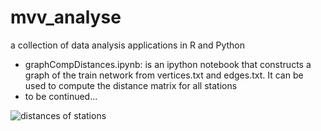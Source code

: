 # mvv_analyse
a collection of data analysis applications in R and Python

  * graphCompDistances.ipynb: is an ipython notebook that constructs a graph of the train network from vertices.txt and edges.txt. It can be used to compute the distance matrix for all stations
  * to be continued...

![distances of stations](mvv_analyse.png)

